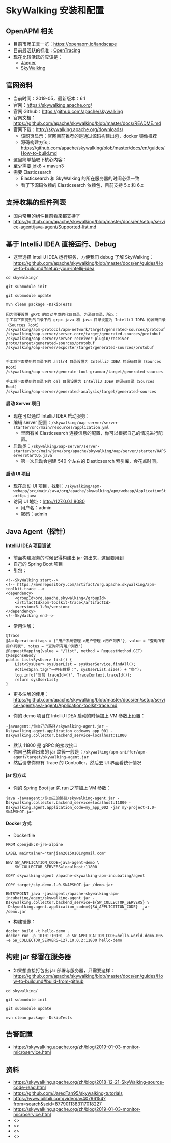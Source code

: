 # SkyWalking 安装和配置


## OpenAPM 相关

- 目前市场工具一览：<https://openapm.io/landscape>
- 目前最活跃的标准：[OpenTracing](https://opentracing.io/)
- 现在比较活跃的应该是：
    - [Jaeger](https://www.jaegertracing.io/)
    - [SkyWalking](https://skywalking.apache.org/)


## 官网资料

- 当前时间：2019-05，最新版本：6.1
- 官网：<https://skywalking.apache.org/>
- 官网 Github：<https://github.com/apache/skywalking>
- 官网文档：<https://github.com/apache/skywalking/blob/master/docs/README.md>
- 官网下载：<http://skywalking.apache.org/downloads/>
    - 该网页显示：官网目前推荐的是通过源码构建出包，docker 镜像推荐
    - 源码构建方法：<https://github.com/apache/skywalking/blob/master/docs/en/guides/How-to-build.md>
- 这里简单抽取下核心内容：
- 至少需要 jdk8 + maven3
- 需要 Elasticsearch
    - Elasticsearch 和 SkyWalking 的所在服务器的时间必须一致
    - 看了下源码依赖的 Elasticsearch 依赖包，目前支持 5.x 和 6.x


## 支持收集的组件列表

- 国内常用的组件目前看来都支持了
- <https://github.com/apache/skywalking/blob/master/docs/en/setup/service-agent/java-agent/Supported-list.md>


## 基于 IntelliJ IDEA 直接运行、Debug

- 这里选择 IntelliJ IDEA 运行服务，方便我们 debug 了解 SkyWalking：<https://github.com/apache/skywalking/blob/master/docs/en/guides/How-to-build.md#setup-your-intellij-idea>

```
cd skywalking/

git submodule init

git submodule update

mvn clean package -DskipTests

因为需要设置 gRPC 的自动生成的代码目录，为源码目录，所以：
手工将下面提到的目录下的 grpc-java 和 java 目录设置为 IntelliJ IDEA 的源码目录（Sources Root）
/skywalking/apm-protocol/apm-network/target/generated-sources/protobuf
/skywalking/oap-server/server-core/target/generated-sources/protobuf
/skywalking/oap-server/server-receiver-plugin/receiver-proto/target/generated-sources/protobuf
/skywalking/oap-server/exporter/target/generated-sources/protobuf


手工将下面提到的目录下的 antlr4 目录设置为 IntelliJ IDEA 的源码目录（Sources Root）
/skywalking/oap-server/generate-tool-grammar/target/generated-sources

手工将下面提到的目录下的 oal 目录设置为 IntelliJ IDEA 的源码目录（Sources Root）
/skywalking/oap-server/generated-analysis/target/generated-sources

```

#### 启动 Server 项目

- 现在可以通过 IntelliJ IDEA 启动服务：
- 编辑 server 配置：`/skywalking/oap-server/server-starter/src/main/resources/application.yml`
    - 里面有关 Elasticsearch 连接信息的配置，你可以根据自己的情况进行配置。
- 启动类：`/skywalking/oap-server/server-starter/src/main/java/org/apache/skywalking/oap/server/starter/OAPServerStartUp.java`
    - 第一次启动会创建 540 个左右的 Elasticsearch 索引库，会花点时间。


#### 启动 UI 项目


- 现在启动 UI 项目，找到：`/skywalking/apm-webapp/src/main/java/org/apache/skywalking/apm/webapp/ApplicationStartUp.java`
- 访问 UI 地址：<http://127.0.0.1:8080>
    - 用户名：admin
    - 密码：admin


## Java Agent（探针）


#### IntelliJ IDEA 项目调试

- 前面构建服务的时候记得构建出 jar 包出来，这里要用到
- 自己的 Spring Boot 项目
- 引包：

```
<!--SkyWalking start-->
<!-- https://mvnrepository.com/artifact/org.apache.skywalking/apm-toolkit-trace -->
<dependency>
    <groupId>org.apache.skywalking</groupId>
    <artifactId>apm-toolkit-trace</artifactId>
    <version>6.1.0</version>
</dependency>
<!--SkyWalking end-->
```

- 常用注解：


```
@Trace
@ApiOperation(tags = {"用户系统管理->用户管理->用户列表"}, value = "查询所有用户列表", notes = "查询所有用户列表")
@RequestMapping(value = "/list", method = RequestMethod.GET)
@ResponseBody
public List<SysUser> list() {
    List<SysUser> sysUserList = sysUserService.findAll();
    ActiveSpan.tag("一共有数据：", sysUserList.size() + "条");
    log.info("当前 traceId={}", TraceContext.traceId());
    return sysUserList;
}

```

- 更多注解的使用：<https://github.com/apache/skywalking/blob/master/docs/en/setup/service-agent/java-agent/Application-toolkit-trace.md>

- 你的 demo 项目在 IntelliJ IDEA 启动的时候加上 VM 参数上设置：

```
-javaagent:/你自己的路径/skywalking-agent.jar -Dskywalking.agent.application_code=my_app_001 -Dskywalking.collector.backend_service=localhost:11800
```

- 默认 11800 是 gRPC 的接收接口
- 你自己构建出来的 jar 路径一般是：`/skywalking/apm-sniffer/apm-agent/target/skywalking-agent.jar`
- 然后请求你带有 Trace 的 Controller，然后去 UI 界面看统计情况

#### jar 包方式

- 你的 Spring Boot jar 包 run 之前加上 VM 参数：

```
java -javaagent:/你自己的路径/skywalking-agent.jar -Dskywalking.collector.backend_service=localhost:11800 -Dskywalking.agent.application_code=my_app_002 -jar my-project-1.0-SNAPSHOT.jar
```


#### Docker 方式

- Dockerfile

```
FROM openjdk:8-jre-alpine

LABEL maintainer="tanjian20150101@gmail.com"

ENV SW_APPLICATION_CODE=java-agent-demo \
	SW_COLLECTOR_SERVERS=localhost:11800

COPY skywalking-agent /apache-skywalking-apm-incubating/agent

COPY target/sky-demo-1.0-SNAPSHOT.jar /demo.jar

ENTRYPOINT java -javaagent:/apache-skywalking-apm-incubating/agent/skywalking-agent.jar -Dskywalking.collector.backend_service=${SW_COLLECTOR_SERVERS} \
-Dskywalking.agent.application_code=${SW_APPLICATION_CODE} -jar /demo.jar
```

- 构建镜像：

```
docker build -t hello-demo .
docker run -p 10101:10101 -e SW_APPLICATION_CODE=hello-world-demo-005 -e SW_COLLECTOR_SERVERS=127.10.0.2:11800 hello-demo
```



## 构建 jar 部署在服务器

- 如果想直接打包出 jar 部署与服务器，只需要这样：<https://github.com/apache/skywalking/blob/master/docs/en/guides/How-to-build.md#build-from-github>

```
cd skywalking/

git submodule init

git submodule update

mvn clean package -DskipTests
```

## 告警配置

- <https://skywalking.apache.org/zh/blog/2019-01-03-monitor-microservice.html>


## 资料

- <https://skywalking.apache.org/zh/blog/2018-12-21-SkyWalking-source-code-read.html>
- <https://github.com/JaredTan95/skywalking-tutorials>
- <https://www.bilibili.com/video/av40796154?from=search&seid=8779011383117018227>
- <https://skywalking.apache.org/zh/blog/2019-01-03-monitor-microservice.html>
- <>
- <>
- <>
- <>






